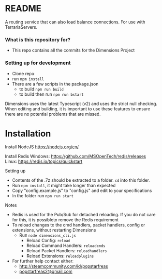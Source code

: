 # README #

A routing service that can also load balance connections. For use with TerrariaServers.

### What is this repository for? ###

* This repo contains all the commits for the Dimensions Project

### Setting up for development ###

* Clone repo
* run ```npm install```
* There are a few scripts in the package.json
    * to build ```npm run build```
    * to build then run ```npm run bstart```

Dimensions uses the latest Typescript (v2) and uses the strict null checking. When editing and building, it is important to use these features to ensure there are no potential problems that are missed.

# Installation
Install NodeJS
https://nodejs.org/en/

Install Redis
Windows: https://github.com/MSOpenTech/redis/releases
Linux: https://redis.io/topics/quickstart

Setting up

 * Contents of the .7z should be extracted to a folder. `cd` into this folder.
 * Run `npm install`, it might take longer than expected
 * Copy "config.example.js" to "config.js" and edit to your specifications
 * In the folder run `npm run start`

Notes

 * Redis is used for the Pub/Sub for detached reloading. If you do not care for this, it is possibleto remove the Redis requirement
 * To reload changes to the cmd handlers, packet handlers, config or extensions, without restarting Dimensions
   * Run `node dimensions_cli.js`
      * Reload Config: `reload`
      * Reload Command Handlers: `reloadcmds`
      * Reload Packet Handlers: `reloadhandlers`
      * Reload Extensions: `reloadplugins`
 * For further help contact either:
   * http://steamcommunity.com/id/popstarfreas
   * popstarfreas2@gmail.com
